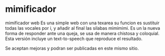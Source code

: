 # mimificador
mimificador web
Es una simple web con una texarea su funcion es sustituir todas las vocales por i, y añadir al final las silabas mimimimi.
Es un la nueva forma de responder ante una queja, se usa de manera chistosa y coloquial.
Esta versión incluye un text-to-speech que reproduce el resultado.

Se aceptan mejoras y podran ser publicadas en este mismo sitio.
